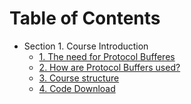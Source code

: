 # Table of Contents

* Section 1. Course Introduction
  * [1. The need for Protocol Bufferes](01-course-introduction/01-the-need-for-protocol-buffers.md)
  * [2. How are Protocol Buffers used?](01-course-introduction/02-how-are-protocol-buffers-used)
  * [3. Course structure](01-course-introduction/03-course-structure.md)
  * [4. Code Download](01-course-introduction/04-code-download.md)
